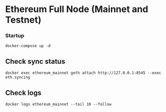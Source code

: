 # Ethereum Full Node (Mainnet and Testnet)

### Startup

```
docker-compose up -d
```

## Check sync status

```
docker exec ethereum_mainnet geth attach http://127.0.0.1:8545 --exec eth.syncing
```


## Check logs

```
docker logs ethereum_mainnet --tail 10 --follow
```
